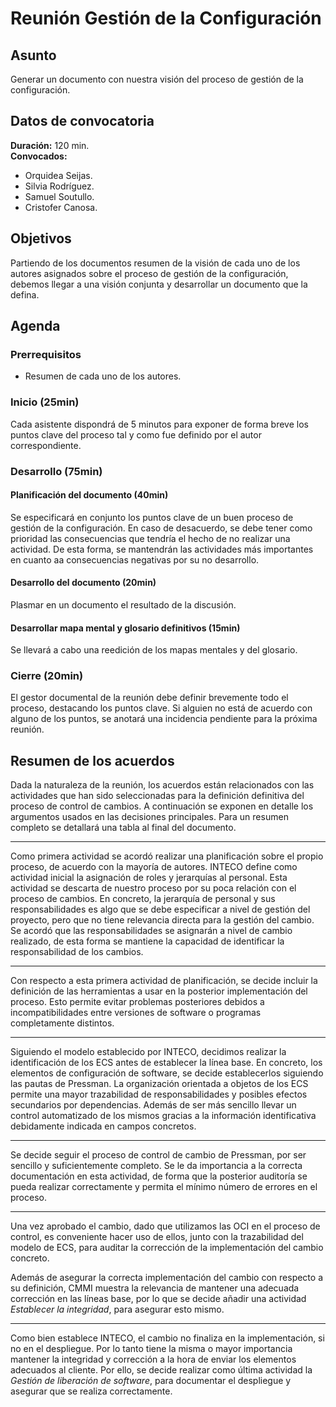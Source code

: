 # Reunión Gestión de la Configuración
## Asunto

Generar un documento con nuestra visión del proceso de gestión de la configuración.

## Datos de convocatoria

**Duración:** 120 min.<br>
**Convocados:** 

- Orquidea Seijas.
- Silvia Rodríguez.
- Samuel Soutullo.
- Cristofer Canosa.

## Objetivos
Partiendo de los documentos resumen de la visión de cada uno de los autores asignados sobre el proceso de gestión de la configuración, debemos llegar a una visión conjunta y desarrollar un documento que la defina.

## Agenda

### Prerrequisitos
- Resumen de cada uno de los autores.

### Inicio (25min)
Cada asistente dispondrá de 5 minutos para exponer de forma breve los puntos clave del proceso tal y como fue definido por el autor correspondiente.

### Desarrollo (75min)

#### Planificación del documento (40min)
Se especificará en conjunto los puntos clave de un buen proceso de gestión de la configuración.
En caso de desacuerdo, se debe tener como prioridad las consecuencias que tendría el hecho de no realizar una actividad. De esta forma, se mantendrán las actividades más importantes en cuanto aa consecuencias negativas por su no desarrollo.

#### Desarrollo del documento (20min)

Plasmar en un documento el resultado de la discusión.

#### Desarrollar mapa mental y glosario definitivos (15min)

Se llevará a cabo una reedición de los mapas mentales y del glosario.

### Cierre (20min)
El gestor documental de la reunión debe definir brevemente todo el proceso, destacando los puntos clave. Si alguien no está de acuerdo con alguno de los puntos, se anotará una incidencia pendiente para la próxima reunión.

## Resumen de los acuerdos
Dada la naturaleza de la reunión, los acuerdos están relacionados con las actividades que han sido seleccionadas para la definición definitiva del proceso de control de cambios. A continuación se exponen en detalle los argumentos usados en las decisiones principales. 
Para un resumen completo se detallará una tabla al final del documento.

---

Como primera actividad se acordó realizar una planificación sobre el propio proceso, de acuerdo con la mayoría de autores. INTECO define como actividad inicial la asignación de roles y jerarquías al personal. Esta actividad se descarta de nuestro proceso por su poca relación con el proceso de cambios. En concreto, la jerarquía de personal y sus responsabilidades es algo que se debe especificar a nivel de gestión del proyecto, pero que no tiene relevancia directa para la gestión del cambio. Se acordó que las responsabilidades se asignarán a nivel de cambio realizado, de esta forma se mantiene la capacidad de identificar la responsabilidad de los cambios.

---

Con respecto a esta primera actividad de planificación, se decide incluir la definición de las herramientas a usar en la posterior implementación del proceso. Esto permite evitar problemas posteriores debidos a incompatibilidades entre versiones de software o programas completamente distintos.

---

Siguiendo el modelo establecido por INTECO, decidimos realizar la identificación de los ECS antes de establecer la línea base. En concreto, los elementos de configuración de software, se decide establecerlos siguiendo las pautas de Pressman. La organización orientada a objetos de los ECS permite una mayor trazabilidad de responsabilidades y posibles efectos secundarios por dependencias. Además de ser más sencillo llevar un control automatizado de los mismos gracias a la información identificativa debidamente indicada en campos concretos.

---

Se decide seguir el proceso de control de cambio de Pressman, por ser sencillo y suficientemente completo. Se le da importancia a la correcta documentación en esta actividad, de forma que la posterior auditoría se pueda realizar correctamente y permita el mínimo número de errores en el proceso.

---

Una vez aprobado el cambio, dado que utilizamos las OCI en el proceso de control, es conveniente hacer uso de ellos, junto con la trazabilidad del modelo de ECS, para auditar la corrección de la implementación del cambio concreto.

Además de asegurar la correcta implementación del cambio con respecto a su definición, CMMI muestra la relevancia de mantener una adecuada corrección en las líneas base, por lo que se decide añadir una actividad *Establecer la integridad*, para asegurar esto mismo.

---

Como bien establece INTECO, el cambio no finaliza en la implementación, si no en el despliegue. Por lo tanto tiene la misma o mayor importancia mantener la integridad y corrección a la hora de enviar los elementos adecuados al cliente. Por ello, se decide realizar como última actividad la *Gestión de liberación de software*, para documentar el despliegue y asegurar que se realiza correctamente.



